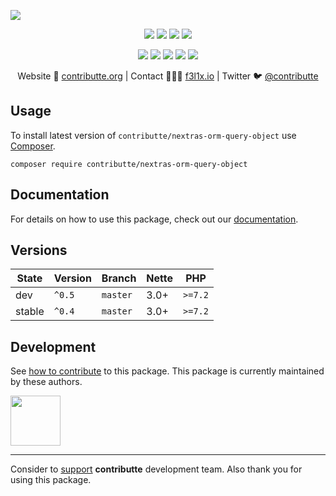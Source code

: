 ![](https://heatbadger.now.sh/github/readme/contributte/nextras-orm-query-object/)

<p align=center>
  <a href="https://github.com/contributte/nextras-orm-query-object/actions"><img src="https://badgen.net/github/checks/contributte/nextras-orm-query-object/master?cache=300"></a>
  <a href="https://coveralls.io/r/contributte/nextras-orm-query-object"><img src="https://badgen.net/coveralls/c/github/contributte/nextras-orm-query-object?cache=300"></a>
  <a href="https://packagist.org/packages/contributte/nextras-orm-query-object"><img src="https://badgen.net/packagist/dm/contributte/nextras-orm-query-object"></a>
  <a href="https://packagist.org/packages/contributte/nextras-orm-query-object"><img src="https://badgen.net/packagist/v/contributte/nextras-orm-query-object"></a>
</p>
<p align=center>
  <a href="https://packagist.org/packages/contributte/nextras-orm-query-object"><img src="https://badgen.net/packagist/php/contributte/nextras-orm-query-object"></a>
  <a href="https://github.com/contributte/nextras-orm-query-object"><img src="https://badgen.net/github/license/contributte/nextras-orm-query-object"></a>
  <a href="https://bit.ly/ctteg"><img src="https://badgen.net/badge/support/gitter/cyan"></a>
  <a href="https://bit.ly/cttfo"><img src="https://badgen.net/badge/support/forum/yellow"></a>
  <a href="https://contributte.org/partners.html"><img src="https://badgen.net/badge/sponsor/donations/F96854"></a>
</p>

<p align=center>
Website 🚀 <a href="https://contributte.org">contributte.org</a> | Contact 👨🏻‍💻 <a href="https://f3l1x.io">f3l1x.io</a> | Twitter 🐦 <a href="https://twitter.com/contributte">@contributte</a>
</p>

## Usage

To install latest version of `contributte/nextras-orm-query-object` use [Composer](https://getcomposer.com).

```
composer require contributte/nextras-orm-query-object
```

## Documentation

For details on how to use this package, check out our [documentation](.docs).

## Versions

| State       | Version | Branch   | Nette | PHP     |
|-------------|---------|----------|-------|---------|
| dev         | `^0.5`  | `master` | 3.0+  | `>=7.2` |
| stable      | `^0.4`  | `master` | 3.0+  | `>=7.2` |

## Development

See [how to contribute](https://contributte.org) to this package. This package is currently maintained by these authors.

<a href="https://github.com/f3l1x">
    <img width="80" height="80" src="https://avatars2.githubusercontent.com/u/538058?v=3&s=80">
</a>

-----

Consider to [support](https://contributte.com/partners) **contributte** development team.
Also thank you for using this package.
